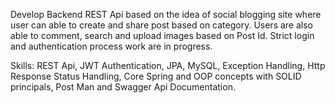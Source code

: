 Develop Backend REST Api based on the idea of social blogging site where user can able to create and share post based on category. Users are also able to comment, search and upload images based on Post Id. Strict login and authentication process work are in progress.

Skills: REST Api, JWT Authentication, JPA, MySQL, Exception Handling, Http Response Status Handling, Core Spring and OOP concepts with SOLID principals, Post Man and Swagger Api Documentation.
